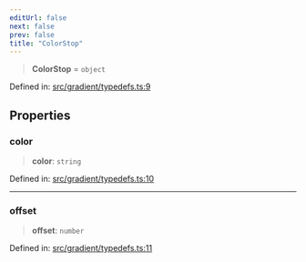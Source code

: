 ```yaml
---
editUrl: false
next: false
prev: false
title: "ColorStop"
---
```


> **ColorStop** = `object`

Defined in: [src/gradient/typedefs.ts:9](https://github.com/fabricjs/fabric.js/blob/9a792f4b7b8031f02ec7ea4ce8c99f810e45cfec/src/gradient/typedefs.ts#L9)

## Properties

### color

> **color**: `string`

Defined in: [src/gradient/typedefs.ts:10](https://github.com/fabricjs/fabric.js/blob/9a792f4b7b8031f02ec7ea4ce8c99f810e45cfec/src/gradient/typedefs.ts#L10)

***

### offset

> **offset**: `number`

Defined in: [src/gradient/typedefs.ts:11](https://github.com/fabricjs/fabric.js/blob/9a792f4b7b8031f02ec7ea4ce8c99f810e45cfec/src/gradient/typedefs.ts#L11)
